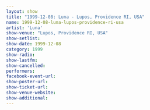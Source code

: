 ```yaml
---
layout: show
title: "1999-12-08: Luna - Lupos, Providence RI, USA"
name: 1999-12-08-luna-lupos-providence-ri-usa
artist: 'Luna'
show-venue: "Lupos, Providence RI, USA"
show-setlist: 
show-date: 1999-12-08
category: 1999
show-radio: 
show-lastfm: 
show-cancelled: 
performers: 
facebook-event-url: 
show-poster-url: 
show-ticket-url: 
show-venue-website: 
show-additional: 
---
```


